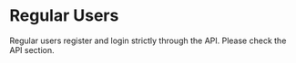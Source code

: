 # Regular Users

Regular users register and login strictly through the API. Please check the API section.